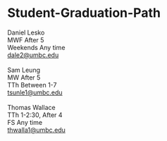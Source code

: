 # Student-Graduation-Path

Daniel Lesko <br>
MWF After 5 <br>
Weekends Any time <br>
dale2@umbc.edu <br>
<br>
Sam Leung<br>
MW After 5<br>
TTh Between 1-7<br>
tsunle1@umbc.edu<br>
<br>
Thomas Wallace<br>
TTh 1-2:30, After 4<br>
FS Any time<br>
thwalla1@umbc.edu<br>
